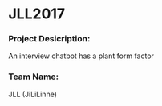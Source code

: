 # JLL2017
### Project Desicription:

An interview chatbot has a plant form factor

### Team Name: 

JLL (JiLiLinne)

